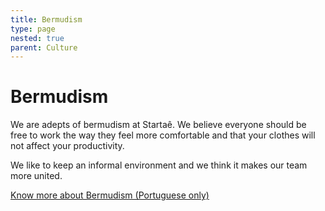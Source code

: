 ```yaml
---
title: Bermudism
type: page
nested: true
parent: Culture
---
```


# Bermudism

We are adepts of bermudism at Startaê. We believe everyone should be free to work the way they feel more comfortable and that your clothes will not affect your productivity.

We like to keep an informal environment and we think it makes our team more united.

[Know more about Bermudism (Portuguese only)](http://www.bermudamanifesto.org/)
